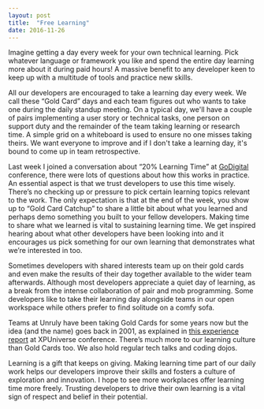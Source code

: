 ```yaml
---
layout: post
title:  "Free Learning"
date: 2016-11-26 
---
```


Imagine getting a day every week for your own technical learning. Pick whatever language or framework you like and spend the entire day learning more about it during paid hours! A massive benefit to any developer keen to keep up with a multitude of tools and practice new skills.  

All our developers are encouraged to take a learning day every week. We call these “Gold Card” days and each team figures out who wants to take one during the daily standup meeting. On a typical day, we'll have a couple of pairs implementing a user story or technical tasks, one person on support duty and the remainder of the team taking learning or research time. A simple grid on a whiteboard is used to ensure no one misses taking theirs. We want everyone to improve and if I don't take a learning day, it's bound to come up in team retrospective.

Last week I joined a conversation about “20% Learning Time” at [GoDigital](https://2016.godigital.is/open-space.html) conference, there were lots of questions about how this works in practice. An essential aspect is that we trust developers to use this time wisely. There’s no checking up or pressure to pick certain learning topics relevant to the work. The only expectation is that at the end of the week, you show up to “Gold Card Catchup” to share a little bit about what you learned and perhaps demo something you built to your fellow developers. Making time to share what we learned is vital to sustaining learning time. We get inspired hearing about what other developers have been looking into and it encourages us pick something for our own learning that demonstrates what we’re interested in too. 

Sometimes developers with shared interests team up on their gold cards and even make the results of their day together available to the wider team afterwards. Although most developers appreciate a quiet day of learning, as a break from the intense collaboration of pair and mob programming. Some developers like to take their learning day alongside teams in our open workspace while others prefer to find solitude on a comfy sofa.

Teams at Unruly have been taking Gold Cards for some years now but the idea (and the name) goes back in 2001, as explained in [this experience report](http://www.morethan.technology/downloads/papers/InnovationAndSustainabilityWithGoldCards.pdf) at XPUniverse conference. There’s much more to our learning culture than Gold Cards too. We also hold regular tech talks and coding dojos. 

Learning is a gift that keeps on giving. Making learning time part of our daily work helps our developers improve their skills and fosters a culture of exploration and innovation. I hope to see more workplaces offer learning time more freely. Trusting developers to drive their own learning is a vital sign of respect and belief in their potential.
